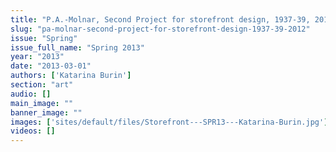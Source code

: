 ```yaml
---
title: "P.A.-Molnar, Second Project for storefront design, 1937-39, 2012"
slug: "pa-molnar-second-project-for-storefront-design-1937-39-2012"
issue: "Spring"
issue_full_name: "Spring 2013"
year: "2013"
date: "2013-03-01"
authors: ['Katarina Burin']
section: "art"
audio: []
main_image: ""
banner_image: ""
images: ['sites/default/files/Storefront---SPR13---Katarina-Burin.jpg']
videos: []
---
```


